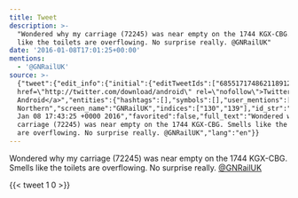 ```yaml
---
title: Tweet
description: >-
  "Wondered why my carriage (72245) was near empty on the 1744 KGX-CBG. Smells
  like the toilets are overflowing. No surprise really. @GNRailUK"
date: '2016-01-08T17:01:25+00:00'
mentions:
  - '@GNRailUK'
source: >-
  {"tweet":{"edit_info":{"initial":{"editTweetIds":["685517174862118912"],"editableUntil":"2016-01-08T18:43:25.437Z","editsRemaining":"5","isEditEligible":true}},"retweeted":false,"source":"<a
  href=\"http://twitter.com/download/android\" rel=\"nofollow\">Twitter for
  Android</a>","entities":{"hashtags":[],"symbols":[],"user_mentions":[{"name":"Great
  Northern","screen_name":"GNRailUK","indices":["130","139"],"id_str":"2589687589","id":"2589687589"}],"urls":[]},"display_text_range":["0","139"],"favorite_count":"1","id_str":"685517174862118912","truncated":false,"retweet_count":"0","id":"685517174862118912","created_at":"Fri
  Jan 08 17:43:25 +0000 2016","favorited":false,"full_text":"Wondered why my
  carriage (72245) was near empty on the 1744 KGX-CBG. Smells like the toilets
  are overflowing. No surprise really. @GNRailUK","lang":"en"}}
---
```

Wondered why my carriage (72245) was near empty on the 1744 KGX-CBG. Smells like the toilets are overflowing. No surprise really. [@GNRailUK](https://twitter.com/@GNRailUK)
    
{{< tweet 1 0 >}}
    
